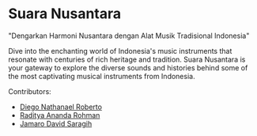 # Suara Nusantara
"Dengarkan Harmoni Nusantara dengan Alat Musik Tradisional Indonesia"

Dive into the enchanting world of Indonesia's music instruments that resonate with centuries of rich heritage and tradition. Suara Nusantara is your gateway to explore the diverse sounds and histories behind some of the most captivating musical instruments from Indonesia.

Contributors:
- [Diego Nathanael Roberto](https://github.com/DiegoNathanael)
- [Raditya Ananda Rohman](https://github.com/RadityaRohman)
- [Jamaro David Saragih](https://github.com/jamarodavid)
